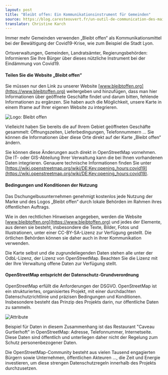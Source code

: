 ```yaml
---
layout: post
title: "Bleibt offen: Ein Kommunikationsinstrument für Gemeinden"
source: https://blog.caresteouvert.fr/un-outil-de-communication-des-mairies/
translator: Christine Karch
---
```


Immer mehr Gemeinden verwenden „Bleibt offen“ als Kommunikationsmittel bei der Bewältigung der Covid19-Krise, wie zum Beispiel die Stadt Lyon.

Ortsverwaltungen, Gemeinden, Landratsämter, Regierungsbehörden: Informieren Sie Ihre Bürger über dieses nützliche Instrument bei der Eindämmung von Covid19.

#### Teilen Sie die Website „Bleibt offen“

Sie müssen nur den Link zu unserer Website [www.bleibtoffen.org](https://www.bleibtoffen.org) weitergeben und hinzufügen, dass man hier Informationen über geöffnete Geschäfte findet und darum bitten, fehlende Informationen zu ergänzen. Sie haben auch die Möglichkeit, unsere Karte in einem Iframe auf Ihrer eigenen Website zu integrieren.

<img alt="Logo: Bleibt offen" src="/assets/images/logo-alternativ.png" style="max-width: 100%" />

Vielleicht haben Sie bereits die auf Ihrem Gebiet geöffneten Geschäfte gesammelt: Öffnungszeiten, Lieferbedingungen, Telefonnummern ... Sie können die Informationen über diese Orte direkt auf der Karte „Bleibt offen“ ändern.

Sie können diese Änderungen auch direkt in OpenStreetMap vornehmen. Die IT- oder GIS-Abteilung Ihrer Verwaltung kann die bei Ihnen vorhandenen Daten integrieren. Genauere technische Informationen finden Sie unter [https://wiki.openstreetmap.org/wiki/DE:Key:opening_hours:covid19](https://wiki.openstreetmap.org/wiki/DE:Key:opening_hours:covid19).

#### Bedingungen und Konditionen der Nutzung

Das Dschungelbusunternehmen genehmigt kostenlos jede Nutzung der Marke und des Logos „Bleibt offen“ durch lokale Behörden im Rahmen ihres öffentlichen Auftrags.

Wie in den rechtlichen Hinweisen angegeben, werden die Website [www.bleibtoffen.org](https://www.bleibtoffen.org) und jedes der Elemente, aus denen sie besteht, insbesondere die Texte, Bilder, Fotos und Illustrationen, unter einer CC-BY-SA-Lizenz zur Verfügung gestellt. Die örtlichen Behörden können sie daher auch in ihrer Kommunikation verwenden.

Die Karte selbst und die zugrundeliegenden Daten stehen alle unter der OdbL-Lizenz, der Lizenz von OpenStreetMap. Beachten Sie die Lizenz mit der Ihre Verwaltung offene Daten zur Verfügung stellt.

#### OpenStreetMap entspricht der Datenschutz-Grundverordnung

<p>OpenStreetMap erfüllt die Anforderungen der DSGVO. OpenStreetMap ist ein strukturiertes, organisiertes Projekt, mit einer durchdachten Datenschutzrichtlinie und präzisen Bedingungen und Konditionen. Insbesondere besteht das Prinzip des Projekts darin, nur öffentliche Daten zu sammeln.</p>

![Attribute](/assets/images/kommunikationswerkzeug/attribute.png)

Beispiel für Daten in diesem Zusammenhang ist das Restaurant "Caveau Gurtlerhoft" in OpenStreetMap: Adresse, Telefonnummer, Internetseite. Diese Daten sind öffentlich und unterliegen daher nicht der Regelung zum Schutz personenbezogener Daten.

Die OpenStreetMap-Community besteht aus vielen Tausend engagierten Bürgern sowie Unternehmen, öffentlichen Akteuren ..., die Zeit und Energie investieren, um diese strengen Datenschutzregeln innerhalb des Projekts durchzusetzen.
